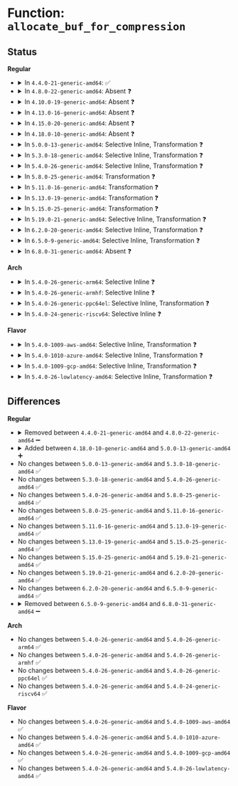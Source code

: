 # Function: <code>allocate_buf_for_compression</code>

## Status
<b>Regular</b>
<ul>
<li>
<details>
<summary>In <code>4.4.0-21-generic-amd64</code>: ✅</summary>

```c
void allocate_buf_for_compression()
```

```json
{
  "name": "allocate_buf_for_compression",
  "collision_type": "Unique Static",
  "inline_type": "No",
  "funcs": [
    {
      "addr": 18446744071582134462,
      "name": "allocate_buf_for_compression",
      "external": false,
      "loc": "fs/pstore/platform.c:197",
      "file": "fs/pstore/platform.c",
      "inline": "seen, unknown",
      "caller_inline": [],
      "caller_func": [
        "fs/pstore/platform.c:pstore_register"
      ]
    }
  ],
  "symbols": [
    {
      "addr": 18446744071582134462,
      "name": "allocate_buf_for_compression",
      "section": ".text",
      "bind": "STB_LOCAL",
      "size": 244
    }
  ]
}
```
</details>
</li>
<li>
<details>
<summary>In <code>4.8.0-22-generic-amd64</code>: Absent ❓</summary>

```json
{
  "name": "allocate_buf_for_compression",
  "collision_type": "Unique Static",
  "inline_type": "Full",
  "funcs": [
    {
      "addr": 18446744071582343799,
      "name": "allocate_buf_for_compression",
      "external": false,
      "loc": "fs/pstore/platform.c:429",
      "file": "fs/pstore/platform.c",
      "inline": "not declared, inlined",
      "caller_inline": [
        "fs/pstore/platform.c:pstore_register"
      ],
      "caller_func": []
    }
  ],
  "symbols": []
}
```
</details>
</li>
<li>
<details>
<summary>In <code>4.10.0-19-generic-amd64</code>: Absent ❓</summary>

```json
{
  "name": "allocate_buf_for_compression",
  "collision_type": "Unique Static",
  "inline_type": "Full",
  "funcs": [
    {
      "addr": 18446744071582434960,
      "name": "allocate_buf_for_compression",
      "external": false,
      "loc": "fs/pstore/platform.c:429",
      "file": "fs/pstore/platform.c",
      "inline": "not declared, inlined",
      "caller_inline": [
        "fs/pstore/platform.c:pstore_register"
      ],
      "caller_func": []
    }
  ],
  "symbols": []
}
```
</details>
</li>
<li>
<details>
<summary>In <code>4.13.0-16-generic-amd64</code>: Absent ❓</summary>

```json
{
  "name": "allocate_buf_for_compression",
  "collision_type": "Unique Static",
  "inline_type": "Full",
  "funcs": [
    {
      "addr": 18446744071582516416,
      "name": "allocate_buf_for_compression",
      "external": false,
      "loc": "fs/pstore/platform.c:433",
      "file": "fs/pstore/platform.c",
      "inline": "not declared, inlined",
      "caller_inline": [
        "fs/pstore/platform.c:pstore_register"
      ],
      "caller_func": []
    }
  ],
  "symbols": []
}
```
</details>
</li>
<li>
<details>
<summary>In <code>4.15.0-20-generic-amd64</code>: Absent ❓</summary>

```json
{
  "name": "allocate_buf_for_compression",
  "collision_type": "Unique Static",
  "inline_type": "Full",
  "funcs": [
    {
      "addr": 18446744071582667984,
      "name": "allocate_buf_for_compression",
      "external": false,
      "loc": "fs/pstore/platform.c:433",
      "file": "fs/pstore/platform.c",
      "inline": "not declared, inlined",
      "caller_inline": [
        "fs/pstore/platform.c:pstore_register"
      ],
      "caller_func": []
    }
  ],
  "symbols": []
}
```
</details>
</li>
<li>
<details>
<summary>In <code>4.18.0-10-generic-amd64</code>: Absent ❓</summary>

```json
{
  "name": "allocate_buf_for_compression",
  "collision_type": "Unique Static",
  "inline_type": "Full",
  "funcs": [
    {
      "addr": 18446744071582860953,
      "name": "allocate_buf_for_compression",
      "external": false,
      "loc": "fs/pstore/platform.c:259",
      "file": "fs/pstore/platform.c",
      "inline": "not declared, inlined",
      "caller_inline": [
        "fs/pstore/platform.c:pstore_register"
      ],
      "caller_func": []
    }
  ],
  "symbols": []
}
```
</details>
</li>
<li>
<details>
<summary>In <code>5.0.0-13-generic-amd64</code>: Selective Inline, Transformation ❓</summary>

```c
void allocate_buf_for_compression()
```

```json
{
  "name": "allocate_buf_for_compression",
  "collision_type": "Unique Static",
  "inline_type": "Selective",
  "funcs": [
    {
      "addr": 18446744071582968746,
      "name": "allocate_buf_for_compression",
      "external": false,
      "loc": "fs/pstore/platform.c:299",
      "file": "fs/pstore/platform.c",
      "inline": "not declared, inlined",
      "caller_inline": [],
      "caller_func": [
        "fs/pstore/platform.c:pstore_init",
        "fs/pstore/platform.c:pstore_register"
      ]
    }
  ],
  "symbols": [
    {
      "addr": 18446744071582968672,
      "name": "allocate_buf_for_compression",
      "section": ".text",
      "bind": "STB_LOCAL",
      "size": 267
    },
    {
      "addr": 18446744071582970878,
      "name": "allocate_buf_for_compression.cold.2",
      "section": ".text",
      "bind": "STB_LOCAL",
      "size": 88
    }
  ]
}
```
</details>
</li>
<li>
<details>
<summary>In <code>5.3.0-18-generic-amd64</code>: Selective Inline, Transformation ❓</summary>

```c
void allocate_buf_for_compression()
```

```json
{
  "name": "allocate_buf_for_compression",
  "collision_type": "Unique Static",
  "inline_type": "Selective",
  "funcs": [
    {
      "addr": 0,
      "name": "allocate_buf_for_compression",
      "external": false,
      "loc": "fs/pstore/platform.c:287",
      "file": "fs/pstore/platform.c",
      "inline": "not declared, inlined",
      "caller_inline": [],
      "caller_func": [
        "fs/pstore/platform.c:pstore_init",
        "fs/pstore/platform.c:pstore_register"
      ]
    }
  ],
  "symbols": [
    {
      "addr": 18446744071583149616,
      "name": "allocate_buf_for_compression.part.0",
      "section": ".text",
      "bind": "STB_LOCAL",
      "size": 166
    },
    {
      "addr": 18446744071583151744,
      "name": "allocate_buf_for_compression.part.0.cold",
      "section": ".text",
      "bind": "STB_LOCAL",
      "size": 111
    },
    {
      "addr": 18446744071583149792,
      "name": "allocate_buf_for_compression",
      "section": ".text",
      "bind": "STB_LOCAL",
      "size": 76
    },
    {
      "addr": 18446744071583151855,
      "name": "allocate_buf_for_compression.cold",
      "section": ".text",
      "bind": "STB_LOCAL",
      "size": 28
    }
  ]
}
```
</details>
</li>
<li>
<details>
<summary>In <code>5.4.0-26-generic-amd64</code>: Selective Inline, Transformation ❓</summary>

```c
void allocate_buf_for_compression()
```

```json
{
  "name": "allocate_buf_for_compression",
  "collision_type": "Unique Static",
  "inline_type": "Selective",
  "funcs": [
    {
      "addr": 0,
      "name": "allocate_buf_for_compression",
      "external": false,
      "loc": "fs/pstore/platform.c:287",
      "file": "fs/pstore/platform.c",
      "inline": "not declared, inlined",
      "caller_inline": [],
      "caller_func": [
        "fs/pstore/platform.c:pstore_init",
        "fs/pstore/platform.c:pstore_register"
      ]
    }
  ],
  "symbols": [
    {
      "addr": 18446744071583255680,
      "name": "allocate_buf_for_compression.part.0",
      "section": ".text",
      "bind": "STB_LOCAL",
      "size": 166
    },
    {
      "addr": 18446744071583257808,
      "name": "allocate_buf_for_compression.part.0.cold",
      "section": ".text",
      "bind": "STB_LOCAL",
      "size": 111
    },
    {
      "addr": 18446744071583255856,
      "name": "allocate_buf_for_compression",
      "section": ".text",
      "bind": "STB_LOCAL",
      "size": 76
    },
    {
      "addr": 18446744071583257919,
      "name": "allocate_buf_for_compression.cold",
      "section": ".text",
      "bind": "STB_LOCAL",
      "size": 28
    }
  ]
}
```
</details>
</li>
<li>
<details>
<summary>In <code>5.8.0-25-generic-amd64</code>: Transformation ❓</summary>

```c
void allocate_buf_for_compression()
```

```json
{
  "name": "allocate_buf_for_compression",
  "collision_type": "Unique Static",
  "inline_type": "No",
  "funcs": [
    {
      "addr": 0,
      "name": "allocate_buf_for_compression",
      "external": false,
      "loc": "fs/pstore/platform.c:284",
      "file": "fs/pstore/platform.c",
      "inline": "seen, unknown",
      "caller_inline": [],
      "caller_func": [
        "fs/pstore/platform.c:pstore_init",
        "fs/pstore/platform.c:pstore_register"
      ]
    }
  ],
  "symbols": [
    {
      "addr": 18446744071583582784,
      "name": "allocate_buf_for_compression",
      "section": ".text",
      "bind": "STB_LOCAL",
      "size": 226
    },
    {
      "addr": 18446744071583584860,
      "name": "allocate_buf_for_compression.cold",
      "section": ".text",
      "bind": "STB_LOCAL",
      "size": 139
    }
  ]
}
```
</details>
</li>
<li>
<details>
<summary>In <code>5.11.0-16-generic-amd64</code>: Transformation ❓</summary>

```c
void allocate_buf_for_compression()
```

```json
{
  "name": "allocate_buf_for_compression",
  "collision_type": "Unique Static",
  "inline_type": "No",
  "funcs": [
    {
      "addr": 0,
      "name": "allocate_buf_for_compression",
      "external": false,
      "loc": "fs/pstore/platform.c:284",
      "file": "fs/pstore/platform.c",
      "inline": "seen, unknown",
      "caller_inline": [],
      "caller_func": [
        "fs/pstore/platform.c:pstore_init",
        "fs/pstore/platform.c:pstore_register"
      ]
    }
  ],
  "symbols": [
    {
      "addr": 18446744071583703152,
      "name": "allocate_buf_for_compression",
      "section": ".text",
      "bind": "STB_LOCAL",
      "size": 226
    },
    {
      "addr": 18446744071591360716,
      "name": "allocate_buf_for_compression.cold",
      "section": ".text",
      "bind": "STB_LOCAL",
      "size": 139
    }
  ]
}
```
</details>
</li>
<li>
<details>
<summary>In <code>5.13.0-19-generic-amd64</code>: Transformation ❓</summary>

```c
void allocate_buf_for_compression()
```

```json
{
  "name": "allocate_buf_for_compression",
  "collision_type": "Unique Static",
  "inline_type": "No",
  "funcs": [
    {
      "addr": 0,
      "name": "allocate_buf_for_compression",
      "external": false,
      "loc": "fs/pstore/platform.c:284",
      "file": "fs/pstore/platform.c",
      "inline": "seen, unknown",
      "caller_inline": [],
      "caller_func": [
        "fs/pstore/platform.c:pstore_init",
        "fs/pstore/platform.c:pstore_register"
      ]
    }
  ],
  "symbols": [
    {
      "addr": 18446744071583727888,
      "name": "allocate_buf_for_compression",
      "section": ".text",
      "bind": "STB_LOCAL",
      "size": 226
    },
    {
      "addr": 18446744071591303541,
      "name": "allocate_buf_for_compression.cold",
      "section": ".text",
      "bind": "STB_LOCAL",
      "size": 139
    }
  ]
}
```
</details>
</li>
<li>
<details>
<summary>In <code>5.15.0-25-generic-amd64</code>: Transformation ❓</summary>

```c
void allocate_buf_for_compression()
```

```json
{
  "name": "allocate_buf_for_compression",
  "collision_type": "Unique Static",
  "inline_type": "No",
  "funcs": [
    {
      "addr": 0,
      "name": "allocate_buf_for_compression",
      "external": false,
      "loc": "fs/pstore/platform.c:284",
      "file": "fs/pstore/platform.c",
      "inline": "seen, unknown",
      "caller_inline": [],
      "caller_func": [
        "fs/pstore/platform.c:pstore_init",
        "fs/pstore/platform.c:pstore_register"
      ]
    }
  ],
  "symbols": [
    {
      "addr": 18446744071584089136,
      "name": "allocate_buf_for_compression",
      "section": ".text",
      "bind": "STB_LOCAL",
      "size": 226
    },
    {
      "addr": 18446744071592289808,
      "name": "allocate_buf_for_compression.cold",
      "section": ".text",
      "bind": "STB_LOCAL",
      "size": 139
    }
  ]
}
```
</details>
</li>
<li>
<details>
<summary>In <code>5.19.0-21-generic-amd64</code>: Selective Inline, Transformation ❓</summary>

```c
void allocate_buf_for_compression()
```

```json
{
  "name": "allocate_buf_for_compression",
  "collision_type": "Unique Static",
  "inline_type": "Selective",
  "funcs": [
    {
      "addr": 0,
      "name": "allocate_buf_for_compression",
      "external": false,
      "loc": "fs/pstore/platform.c:285",
      "file": "fs/pstore/platform.c",
      "inline": "not declared, inlined",
      "caller_inline": [],
      "caller_func": [
        "fs/pstore/platform.c:pstore_init",
        "fs/pstore/platform.c:pstore_register"
      ]
    }
  ],
  "symbols": [
    {
      "addr": 18446744071584684176,
      "name": "allocate_buf_for_compression.part.0",
      "section": ".text",
      "bind": "STB_LOCAL",
      "size": 177
    },
    {
      "addr": 18446744071594071988,
      "name": "allocate_buf_for_compression.part.0.cold",
      "section": ".text",
      "bind": "STB_LOCAL",
      "size": 109
    },
    {
      "addr": 18446744071584684368,
      "name": "allocate_buf_for_compression",
      "section": ".text",
      "bind": "STB_LOCAL",
      "size": 100
    },
    {
      "addr": 18446744071594072097,
      "name": "allocate_buf_for_compression.cold",
      "section": ".text",
      "bind": "STB_LOCAL",
      "size": 28
    }
  ]
}
```
</details>
</li>
<li>
<details>
<summary>In <code>6.2.0-20-generic-amd64</code>: Selective Inline, Transformation ❓</summary>

```c
void allocate_buf_for_compression()
```

```json
{
  "name": "allocate_buf_for_compression",
  "collision_type": "Unique Static",
  "inline_type": "Selective",
  "funcs": [
    {
      "addr": 18446744071585369856,
      "name": "allocate_buf_for_compression",
      "external": false,
      "loc": "fs/pstore/platform.c:287",
      "file": "fs/pstore/platform.c",
      "inline": "not declared, inlined",
      "caller_inline": [],
      "caller_func": [
        "fs/pstore/platform.c:pstore_init",
        "fs/pstore/platform.c:pstore_register"
      ]
    }
  ],
  "symbols": [
    {
      "addr": 18446744071585369856,
      "name": "allocate_buf_for_compression.part.0",
      "section": ".text",
      "bind": "STB_LOCAL",
      "size": 303
    },
    {
      "addr": 18446744071585370176,
      "name": "allocate_buf_for_compression",
      "section": ".text",
      "bind": "STB_LOCAL",
      "size": 133
    }
  ]
}
```
</details>
</li>
<li>
<details>
<summary>In <code>6.5.0-9-generic-amd64</code>: Selective Inline, Transformation ❓</summary>

```c
void allocate_buf_for_compression()
```

```json
{
  "name": "allocate_buf_for_compression",
  "collision_type": "Unique Static",
  "inline_type": "Selective",
  "funcs": [
    {
      "addr": 18446744071585600320,
      "name": "allocate_buf_for_compression",
      "external": false,
      "loc": "fs/pstore/platform.c:287",
      "file": "fs/pstore/platform.c",
      "inline": "not declared, inlined",
      "caller_inline": [],
      "caller_func": [
        "fs/pstore/platform.c:pstore_init",
        "fs/pstore/platform.c:pstore_register"
      ]
    }
  ],
  "symbols": [
    {
      "addr": 18446744071585600320,
      "name": "allocate_buf_for_compression.part.0",
      "section": ".text",
      "bind": "STB_LOCAL",
      "size": 303
    },
    {
      "addr": 18446744071585600640,
      "name": "allocate_buf_for_compression",
      "section": ".text",
      "bind": "STB_LOCAL",
      "size": 133
    }
  ]
}
```
</details>
</li>
<li>
<details>
<summary>In <code>6.8.0-31-generic-amd64</code>: Absent ❓</summary>

```json
{
  "name": "allocate_buf_for_compression",
  "collision_type": "Unique Static",
  "inline_type": "Full",
  "funcs": [
    {
      "addr": 18446744071585845451,
      "name": "allocate_buf_for_compression",
      "external": false,
      "loc": "fs/pstore/platform.c:204",
      "file": "fs/pstore/platform.c",
      "inline": "not declared, inlined",
      "caller_inline": [
        "fs/pstore/platform.c:pstore_register"
      ],
      "caller_func": []
    }
  ],
  "symbols": []
}
```
</details>
</li>
</ul>
<b>Arch</b>
<ul>
<li>
<details>
<summary>In <code>5.4.0-26-generic-arm64</code>: Selective Inline ❓</summary>

```c
void allocate_buf_for_compression()
```

```json
{
  "name": "allocate_buf_for_compression",
  "collision_type": "Unique Static",
  "inline_type": "Selective",
  "funcs": [
    {
      "addr": 18446603336494984080,
      "name": "allocate_buf_for_compression",
      "external": false,
      "loc": "fs/pstore/platform.c:287",
      "file": "fs/pstore/platform.c",
      "inline": "not declared, inlined",
      "caller_inline": [],
      "caller_func": [
        "fs/pstore/platform.c:pstore_init",
        "fs/pstore/platform.c:pstore_register"
      ]
    }
  ],
  "symbols": [
    {
      "addr": 18446603336494984080,
      "name": "allocate_buf_for_compression",
      "section": ".text",
      "bind": "STB_LOCAL",
      "size": 364
    }
  ]
}
```
</details>
</li>
<li>
<details>
<summary>In <code>5.4.0-26-generic-armhf</code>: Selective Inline ❓</summary>

```c
void allocate_buf_for_compression()
```

```json
{
  "name": "allocate_buf_for_compression",
  "collision_type": "Unique Static",
  "inline_type": "Selective",
  "funcs": [
    {
      "addr": 3228389328,
      "name": "allocate_buf_for_compression",
      "external": false,
      "loc": "fs/pstore/platform.c:287",
      "file": "fs/pstore/platform.c",
      "inline": "not declared, inlined",
      "caller_inline": [],
      "caller_func": [
        "fs/pstore/platform.c:pstore_init",
        "fs/pstore/platform.c:pstore_register"
      ]
    }
  ],
  "symbols": [
    {
      "addr": 3228389328,
      "name": "allocate_buf_for_compression",
      "section": ".text",
      "bind": "STB_LOCAL",
      "size": 324
    }
  ]
}
```
</details>
</li>
<li>
<details>
<summary>In <code>5.4.0-26-generic-ppc64el</code>: Selective Inline, Transformation ❓</summary>

```c
void allocate_buf_for_compression()
```

```json
{
  "name": "allocate_buf_for_compression",
  "collision_type": "Unique Static",
  "inline_type": "Selective",
  "funcs": [
    {
      "addr": 13835058055288866768,
      "name": "allocate_buf_for_compression",
      "external": false,
      "loc": "fs/pstore/platform.c:287",
      "file": "fs/pstore/platform.c",
      "inline": "not declared, inlined",
      "caller_inline": [],
      "caller_func": [
        "fs/pstore/platform.c:pstore_init",
        "fs/pstore/platform.c:pstore_register"
      ]
    }
  ],
  "symbols": [
    {
      "addr": 13835058055288866768,
      "name": "allocate_buf_for_compression.part.0",
      "section": ".text",
      "bind": "STB_LOCAL",
      "size": 388
    },
    {
      "addr": 13835058055288867168,
      "name": "allocate_buf_for_compression",
      "section": ".text",
      "bind": "STB_LOCAL",
      "size": 184
    }
  ]
}
```
</details>
</li>
<li>
<details>
<summary>In <code>5.4.0-24-generic-riscv64</code>: Selective Inline ❓</summary>

```c
void allocate_buf_for_compression()
```

```json
{
  "name": "allocate_buf_for_compression",
  "collision_type": "Unique Static",
  "inline_type": "Selective",
  "funcs": [
    {
      "addr": 18446743936274283502,
      "name": "allocate_buf_for_compression",
      "external": false,
      "loc": "fs/pstore/platform.c:287",
      "file": "fs/pstore/platform.c",
      "inline": "not declared, inlined",
      "caller_inline": [],
      "caller_func": [
        "fs/pstore/platform.c:pstore_init",
        "fs/pstore/platform.c:pstore_register"
      ]
    }
  ],
  "symbols": [
    {
      "addr": 18446743936274283502,
      "name": "allocate_buf_for_compression",
      "section": ".text",
      "bind": "STB_LOCAL",
      "size": 308
    }
  ]
}
```
</details>
</li>
</ul>
<b>Flavor</b>
<ul>
<li>
<details>
<summary>In <code>5.4.0-1009-aws-amd64</code>: Selective Inline, Transformation ❓</summary>

```c
void allocate_buf_for_compression()
```

```json
{
  "name": "allocate_buf_for_compression",
  "collision_type": "Unique Static",
  "inline_type": "Selective",
  "funcs": [
    {
      "addr": 0,
      "name": "allocate_buf_for_compression",
      "external": false,
      "loc": "fs/pstore/platform.c:287",
      "file": "fs/pstore/platform.c",
      "inline": "not declared, inlined",
      "caller_inline": [],
      "caller_func": [
        "fs/pstore/platform.c:pstore_init",
        "fs/pstore/platform.c:pstore_register"
      ]
    }
  ],
  "symbols": [
    {
      "addr": 18446744071583224416,
      "name": "allocate_buf_for_compression.part.0",
      "section": ".text",
      "bind": "STB_LOCAL",
      "size": 166
    },
    {
      "addr": 18446744071583226544,
      "name": "allocate_buf_for_compression.part.0.cold",
      "section": ".text",
      "bind": "STB_LOCAL",
      "size": 111
    },
    {
      "addr": 18446744071583224592,
      "name": "allocate_buf_for_compression",
      "section": ".text",
      "bind": "STB_LOCAL",
      "size": 76
    },
    {
      "addr": 18446744071583226655,
      "name": "allocate_buf_for_compression.cold",
      "section": ".text",
      "bind": "STB_LOCAL",
      "size": 28
    }
  ]
}
```
</details>
</li>
<li>
<details>
<summary>In <code>5.4.0-1010-azure-amd64</code>: Selective Inline, Transformation ❓</summary>

```c
void allocate_buf_for_compression()
```

```json
{
  "name": "allocate_buf_for_compression",
  "collision_type": "Unique Static",
  "inline_type": "Selective",
  "funcs": [
    {
      "addr": 0,
      "name": "allocate_buf_for_compression",
      "external": false,
      "loc": "fs/pstore/platform.c:287",
      "file": "fs/pstore/platform.c",
      "inline": "not declared, inlined",
      "caller_inline": [],
      "caller_func": [
        "fs/pstore/platform.c:pstore_init",
        "fs/pstore/platform.c:pstore_register"
      ]
    }
  ],
  "symbols": [
    {
      "addr": 18446744071583161568,
      "name": "allocate_buf_for_compression.part.0",
      "section": ".text",
      "bind": "STB_LOCAL",
      "size": 166
    },
    {
      "addr": 18446744071583163696,
      "name": "allocate_buf_for_compression.part.0.cold",
      "section": ".text",
      "bind": "STB_LOCAL",
      "size": 111
    },
    {
      "addr": 18446744071583161744,
      "name": "allocate_buf_for_compression",
      "section": ".text",
      "bind": "STB_LOCAL",
      "size": 76
    },
    {
      "addr": 18446744071583163807,
      "name": "allocate_buf_for_compression.cold",
      "section": ".text",
      "bind": "STB_LOCAL",
      "size": 28
    }
  ]
}
```
</details>
</li>
<li>
<details>
<summary>In <code>5.4.0-1009-gcp-amd64</code>: Selective Inline, Transformation ❓</summary>

```c
void allocate_buf_for_compression()
```

```json
{
  "name": "allocate_buf_for_compression",
  "collision_type": "Unique Static",
  "inline_type": "Selective",
  "funcs": [
    {
      "addr": 0,
      "name": "allocate_buf_for_compression",
      "external": false,
      "loc": "fs/pstore/platform.c:287",
      "file": "fs/pstore/platform.c",
      "inline": "not declared, inlined",
      "caller_inline": [],
      "caller_func": [
        "fs/pstore/platform.c:pstore_init",
        "fs/pstore/platform.c:pstore_register"
      ]
    }
  ],
  "symbols": [
    {
      "addr": 18446744071583208448,
      "name": "allocate_buf_for_compression.part.0",
      "section": ".text",
      "bind": "STB_LOCAL",
      "size": 166
    },
    {
      "addr": 18446744071583210576,
      "name": "allocate_buf_for_compression.part.0.cold",
      "section": ".text",
      "bind": "STB_LOCAL",
      "size": 111
    },
    {
      "addr": 18446744071583208624,
      "name": "allocate_buf_for_compression",
      "section": ".text",
      "bind": "STB_LOCAL",
      "size": 76
    },
    {
      "addr": 18446744071583210687,
      "name": "allocate_buf_for_compression.cold",
      "section": ".text",
      "bind": "STB_LOCAL",
      "size": 28
    }
  ]
}
```
</details>
</li>
<li>
<details>
<summary>In <code>5.4.0-26-lowlatency-amd64</code>: Selective Inline, Transformation ❓</summary>

```c
void allocate_buf_for_compression()
```

```json
{
  "name": "allocate_buf_for_compression",
  "collision_type": "Unique Static",
  "inline_type": "Selective",
  "funcs": [
    {
      "addr": 0,
      "name": "allocate_buf_for_compression",
      "external": false,
      "loc": "fs/pstore/platform.c:287",
      "file": "fs/pstore/platform.c",
      "inline": "not declared, inlined",
      "caller_inline": [],
      "caller_func": [
        "fs/pstore/platform.c:pstore_init",
        "fs/pstore/platform.c:pstore_register"
      ]
    }
  ],
  "symbols": [
    {
      "addr": 18446744071583302336,
      "name": "allocate_buf_for_compression.part.0",
      "section": ".text",
      "bind": "STB_LOCAL",
      "size": 166
    },
    {
      "addr": 18446744071583304464,
      "name": "allocate_buf_for_compression.part.0.cold",
      "section": ".text",
      "bind": "STB_LOCAL",
      "size": 111
    },
    {
      "addr": 18446744071583302512,
      "name": "allocate_buf_for_compression",
      "section": ".text",
      "bind": "STB_LOCAL",
      "size": 76
    },
    {
      "addr": 18446744071583304575,
      "name": "allocate_buf_for_compression.cold",
      "section": ".text",
      "bind": "STB_LOCAL",
      "size": 28
    }
  ]
}
```
</details>
</li>
</ul>

## Differences
<b>Regular</b>
<ul>
<li>
<details>
<summary>Removed between <code>4.4.0-21-generic-amd64</code> and <code>4.8.0-22-generic-amd64</code> ➖</summary>

```c
void allocate_buf_for_compression()
```
</details>
</li>
<li>
<details>
<summary>Added between <code>4.18.0-10-generic-amd64</code> and <code>5.0.0-13-generic-amd64</code> ➕</summary>

```c
void allocate_buf_for_compression()
```
</details>
</li>
<li>
No changes between <code>5.0.0-13-generic-amd64</code> and <code>5.3.0-18-generic-amd64</code> ✅
</li>
<li>
No changes between <code>5.3.0-18-generic-amd64</code> and <code>5.4.0-26-generic-amd64</code> ✅
</li>
<li>
No changes between <code>5.4.0-26-generic-amd64</code> and <code>5.8.0-25-generic-amd64</code> ✅
</li>
<li>
No changes between <code>5.8.0-25-generic-amd64</code> and <code>5.11.0-16-generic-amd64</code> ✅
</li>
<li>
No changes between <code>5.11.0-16-generic-amd64</code> and <code>5.13.0-19-generic-amd64</code> ✅
</li>
<li>
No changes between <code>5.13.0-19-generic-amd64</code> and <code>5.15.0-25-generic-amd64</code> ✅
</li>
<li>
No changes between <code>5.15.0-25-generic-amd64</code> and <code>5.19.0-21-generic-amd64</code> ✅
</li>
<li>
No changes between <code>5.19.0-21-generic-amd64</code> and <code>6.2.0-20-generic-amd64</code> ✅
</li>
<li>
No changes between <code>6.2.0-20-generic-amd64</code> and <code>6.5.0-9-generic-amd64</code> ✅
</li>
<li>
<details>
<summary>Removed between <code>6.5.0-9-generic-amd64</code> and <code>6.8.0-31-generic-amd64</code> ➖</summary>

```c
void allocate_buf_for_compression()
```
</details>
</li>
</ul>
<b>Arch</b>
<ul>
<li>
No changes between <code>5.4.0-26-generic-amd64</code> and <code>5.4.0-26-generic-arm64</code> ✅
</li>
<li>
No changes between <code>5.4.0-26-generic-amd64</code> and <code>5.4.0-26-generic-armhf</code> ✅
</li>
<li>
No changes between <code>5.4.0-26-generic-amd64</code> and <code>5.4.0-26-generic-ppc64el</code> ✅
</li>
<li>
No changes between <code>5.4.0-26-generic-amd64</code> and <code>5.4.0-24-generic-riscv64</code> ✅
</li>
</ul>
<b>Flavor</b>
<ul>
<li>
No changes between <code>5.4.0-26-generic-amd64</code> and <code>5.4.0-1009-aws-amd64</code> ✅
</li>
<li>
No changes between <code>5.4.0-26-generic-amd64</code> and <code>5.4.0-1010-azure-amd64</code> ✅
</li>
<li>
No changes between <code>5.4.0-26-generic-amd64</code> and <code>5.4.0-1009-gcp-amd64</code> ✅
</li>
<li>
No changes between <code>5.4.0-26-generic-amd64</code> and <code>5.4.0-26-lowlatency-amd64</code> ✅
</li>
</ul>
